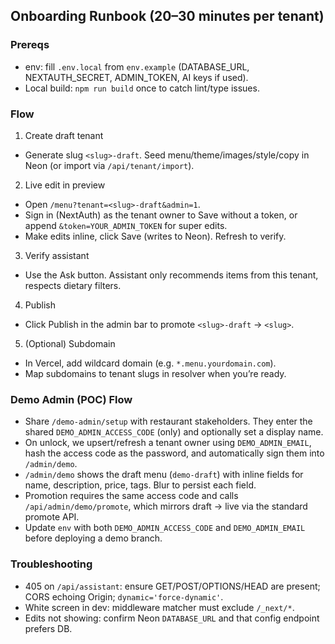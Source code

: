 ## Onboarding Runbook (20–30 minutes per tenant)

### Prereqs
- env: fill `.env.local` from `env.example` (DATABASE_URL, NEXTAUTH_SECRET, ADMIN_TOKEN, AI keys if used).
- Local build: `npm run build` once to catch lint/type issues.

### Flow
1) Create draft tenant
- Generate slug `<slug>-draft`. Seed menu/theme/images/style/copy in Neon (or import via `/api/tenant/import`).

2) Live edit in preview
- Open `/menu?tenant=<slug>-draft&admin=1`.
- Sign in (NextAuth) as the tenant owner to Save without a token, or append `&token=YOUR_ADMIN_TOKEN` for super edits.
- Make edits inline, click Save (writes to Neon). Refresh to verify.

3) Verify assistant
- Use the Ask button. Assistant only recommends items from this tenant, respects dietary filters.

4) Publish
- Click Publish in the admin bar to promote `<slug>-draft` → `<slug>`.

5) (Optional) Subdomain
- In Vercel, add wildcard domain (e.g. `*.menu.yourdomain.com`).
- Map subdomains to tenant slugs in resolver when you’re ready.

### Demo Admin (POC) Flow
- Share `/demo-admin/setup` with restaurant stakeholders. They enter the shared `DEMO_ADMIN_ACCESS_CODE` (only) and optionally set a display name.
- On unlock, we upsert/refresh a tenant owner using `DEMO_ADMIN_EMAIL`, hash the access code as the password, and automatically sign them into `/admin/demo`.
- `/admin/demo` shows the draft menu (`demo-draft`) with inline fields for name, description, price, tags. Blur to persist each field.
- Promotion requires the same access code and calls `/api/admin/demo/promote`, which mirrors draft → live via the standard promote API.
- Update `env` with both `DEMO_ADMIN_ACCESS_CODE` and `DEMO_ADMIN_EMAIL` before deploying a demo branch.

### Troubleshooting
- 405 on `/api/assistant`: ensure GET/POST/OPTIONS/HEAD are present; CORS echoing Origin; `dynamic='force-dynamic'`.
- White screen in dev: middleware matcher must exclude `/_next/*`.
- Edits not showing: confirm Neon `DATABASE_URL` and that config endpoint prefers DB.


